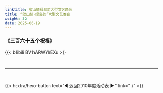 ```yaml
---
linktitle: 璧山情绿岛韵大型文艺晚会
title: “璧山情·绿岛韵”大型文艺晚会
weight: 32
date: 2025-06-19
---
```


### 《三百六十五个祝福》

{{< bilibili BV1hARWYhEXu >}}

<br>
<hr>
<br>

{{< hextra/hero-button text="◀ 返回2010年度活动表 ▶ " link="../" >}}